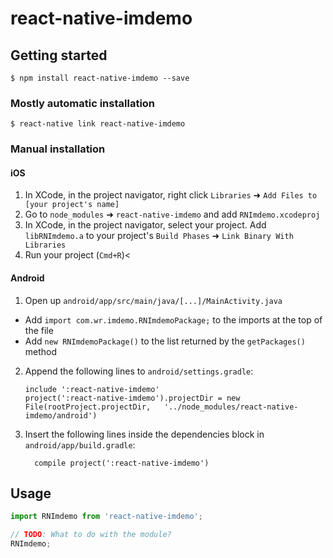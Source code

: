 
# react-native-imdemo

## Getting started

`$ npm install react-native-imdemo --save`

### Mostly automatic installation

`$ react-native link react-native-imdemo`

### Manual installation


#### iOS

1. In XCode, in the project navigator, right click `Libraries` ➜ `Add Files to [your project's name]`
2. Go to `node_modules` ➜ `react-native-imdemo` and add `RNImdemo.xcodeproj`
3. In XCode, in the project navigator, select your project. Add `libRNImdemo.a` to your project's `Build Phases` ➜ `Link Binary With Libraries`
4. Run your project (`Cmd+R`)<

#### Android

1. Open up `android/app/src/main/java/[...]/MainActivity.java`
  - Add `import com.wr.imdemo.RNImdemoPackage;` to the imports at the top of the file
  - Add `new RNImdemoPackage()` to the list returned by the `getPackages()` method
2. Append the following lines to `android/settings.gradle`:
  	```
  	include ':react-native-imdemo'
  	project(':react-native-imdemo').projectDir = new File(rootProject.projectDir, 	'../node_modules/react-native-imdemo/android')
  	```
3. Insert the following lines inside the dependencies block in `android/app/build.gradle`:
  	```
      compile project(':react-native-imdemo')
  	```


## Usage
```javascript
import RNImdemo from 'react-native-imdemo';

// TODO: What to do with the module?
RNImdemo;
```
  